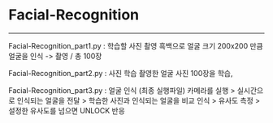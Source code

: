 # Facial-Recognition

----------------------------------------------
Facial-Recognition_part1.py : 학습할 사진 촬영
흑백으로 얼굴 크기 200x200 만큼 얼굴을 인식 -> 촬영 / 총 100장

Facial-Recognition_part2.py : 사진 학습
촬영한 얼굴 사진 100장을 학습,

Facial-Recognition_part3.py : 얼굴 인식 (최종 실행파일)
카메라를 실행 > 실시간으로 인식되는 얼굴을 전달 > 학습한 사진과 인식되는 얼굴을 비교 인식 > 유사도 측정 > 설정한 유사도를 넘으면 UNLOCK 반응


